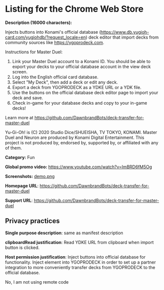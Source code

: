 # Listing for the Chrome Web Store

**Description (16000 characters):**

Injects buttons into Konami's official database (https://www.db.yugioh-card.com/yugiohdb/?request_locale=en) deck editor that import decks from community sources like https://ygoprodeck.com.

Instructions for Master Duel:

1. Link your Master Duel account to a Konami ID. You should be able to export your decks to your official database account in the view deck screen.
2. Log into the English official card database.
3. Select "My Deck", then add a deck or edit any deck.
4. Export a deck from YGOPRODECK as a YDKE URL or a YDK file.
5. Use the buttons on the official database deck editor page to import your deck and save.
6. Check in-game for your database decks and copy to your in-game decks!

Learn more at https://github.com/DawnbrandBots/deck-transfer-for-master-duel

Yu-Gi-Oh! is (C) 2020 Studio Dice/SHUEISHA, TV TOKYO, KONAMI.
Master Duel and Neuron are produced by Konami Digital Entertainment.
This project is not produced by, endorsed by, supported by, or affiliated with any of them.

**Category:** Fun

**Global promo video:** https://www.youtube.com/watch?v=ImBRD6fM5Og

**Screenshots:** [demo.png](./demo.png)

**Homepage URL**: https://github.com/DawnbrandBots/deck-transfer-for-master-duel

**Support URL**: https://github.com/DawnbrandBots/deck-transfer-for-master-duel

## Privacy practices

**Single purpose description**: same as manifest description

**clipboardRead justification**: Read YDKE URL from clipboard when import button is clicked.

**Host permission justification**: Inject buttons into official database for functionality. Inject element into YGOPRODECK in order to set up a partner integration to more conveniently transfer decks from YGOPRODECK to the official database.

No, I am not using remote code
